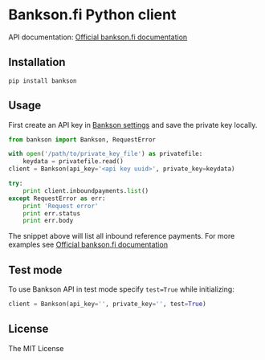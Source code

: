 # Bankson.fi Python client

API documentation: [Official bankson.fi documentation](http://docs.bankson.fi)

## Installation

```
pip install bankson
```

## Usage

First create an API key in [Bankson settings](https://app.bankson.fi/settings/apikeys) and save the private key locally.

```python
from bankson import Bankson, RequestError

with open('/path/to/private_key_file') as privatefile:
    keydata = privatefile.read()
client = Bankson(api_key='<api key uuid>', private_key=keydata)

try:
    print client.inboundpayments.list()
except RequestError as err:
    print 'Request error'
    print err.status
    print err.body
```

The snippet above will list all inbound reference payments. For more examples see [Official bankson.fi documentation](http://docs.bankson.fi)

## Test mode

To use Bankson API in test mode specify `test=True` while initializing:

```python
client = Bankson(api_key='', private_key='', test=True)
```

## License

The MIT License
